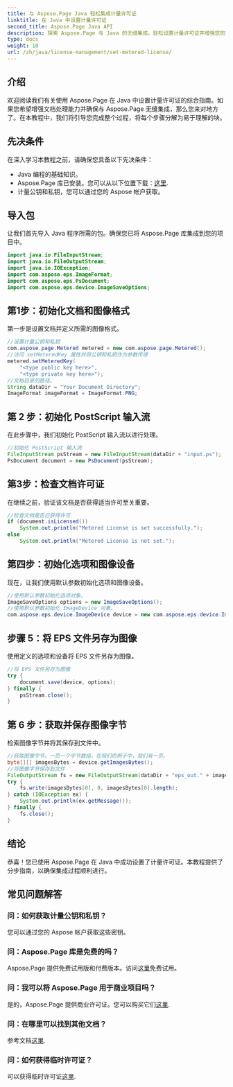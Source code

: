 ```yaml
---
title: 与 Aspose.Page Java 轻松集成计量许可证
linktitle: 在 Java 中设置计量许可证
second_title: Aspose.Page Java API
description: 探索 Aspose.Page 与 Java 的无缝集成。轻松设置计量许可证并增强您的文档处理能力。
type: docs
weight: 10
url: /zh/java/license-management/set-metered-license/
---
```

## 介绍
欢迎阅读我们有关使用 Aspose.Page 在 Java 中设置计量许可证的综合指南。如果您希望增强文档处理能力并确保与 Aspose.Page 无缝集成，那么您来对地方了。在本教程中，我们将引导您完成整个过程，将每个步骤分解为易于理解的块。
## 先决条件
在深入学习本教程之前，请确保您具备以下先决条件：
- Java 编程的基础知识。
-  Aspose.Page 库已安装。您可以从以下位置下载：[这里](https://releases.aspose.com/page/java/).
- 计量公钥和私钥，您可以通过您的 Aspose 帐户获取。
## 导入包
让我们首先导入 Java 程序所需的包。确保您已将 Aspose.Page 库集成到您的项目中。
```java
import java.io.FileInputStream;
import java.io.FileOutputStream;
import java.io.IOException;
import com.aspose.eps.ImageFormat;
import com.aspose.eps.PsDocument;
import com.aspose.eps.device.ImageSaveOptions;

```
## 第1步：初始化文档和图像格式
第一步是设置文档并定义所需的图像格式。
```java
//设置计量公钥和私钥
com.aspose.page.Metered metered = new com.aspose.page.Metered();
//访问 setMeteredKey 属性并将公钥和私钥作为参数传递
metered.setMeteredKey(
    "<type public key here>",
    "<type private key here>");
//文档目录的路径。
String dataDir = "Your Document Directory";
ImageFormat imageFormat = ImageFormat.PNG;
```
## 第 2 步：初始化 PostScript 输入流
在此步骤中，我们初始化 PostScript 输入流以进行处理。
```java
//初始化 PostScript 输入流
FileInputStream psStream = new FileInputStream(dataDir + "input.ps");
PsDocument document = new PsDocument(psStream);
```
## 第3步：检查文档许可证
在继续之前，验证该文档是否获得适当许可至关重要。
```java
//检查文档是否已获得许可
if (document.isLicensed())
    System.out.println("Metered License is set successfully.");
else
    System.out.println("Metered License is not set.");
```
## 第四步：初始化选项和图像设备
现在，让我们使用默认参数初始化选项和图像设备。
```java
//使用默认参数初始化选项对象。
ImageSaveOptions options = new ImageSaveOptions();
//使用默认参数初始化 ImageDevice 对象。
com.aspose.eps.device.ImageDevice device = new com.aspose.eps.device.ImageDevice();
```
## 步骤 5：将 EPS 文件另存为图像
使用定义的选项和设备将 EPS 文件另存为图像。
```java
//将 EPS 文件另存为图像
try {
    document.save(device, options);
} finally {
    psStream.close();
}
```
## 第 6 步：获取并保存图像字节
检索图像字节并将其保存到文件中。
```java
//获取图像字节。一页一个字节数组。在我们的例子中，我们有一页。
byte[][] imagesBytes = device.getImagesBytes();
//将图像字节保存到文件
FileOutputStream fs = new FileOutputStream(dataDir + "eps_out." + imageFormat.toString().toLowerCase());
try {
    fs.write(imagesBytes[0], 0, imagesBytes[0].length);
} catch (IOException ex) {
    System.out.println(ex.getMessage());
} finally {
    fs.close();
}
```
## 结论
恭喜！您已使用 Aspose.Page 在 Java 中成功设置了计量许可证。本教程提供了分步指南，以确保集成过程顺利进行。
## 常见问题解答
### 问：如何获取计量公钥和私钥？
您可以通过您的 Aspose 帐户获取这些密钥。
### 问：Aspose.Page 库是免费的吗？
 Aspose.Page 提供免费试用版和付费版本。访问[这里](https://releases.aspose.com/)免费试用。
### 问：我可以将 Aspose.Page 用于商业项目吗？
是的，Aspose.Page 提供商业许可证。您可以购买它们[这里](https://purchase.aspose.com/buy).
### 问：在哪里可以找到其他文档？
参考文档[这里](https://reference.aspose.com/page/java/).
### 问：如何获得临时许可证？
可以获得临时许可证[这里](https://purchase.aspose.com/temporary-license/).